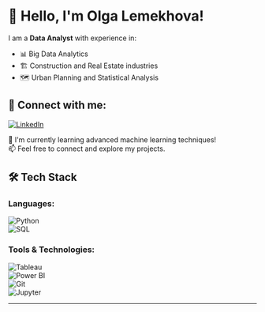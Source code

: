 # 👋 Hello, I'm Olga Lemekhova!  

I am a **Data Analyst** with experience in:  
- 📊 Big Data Analytics  
- 🏗️ Construction and Real Estate industries  
- 🗺️ Urban Planning and Statistical Analysis  

## 🔗 Connect with me:  
[![LinkedIn](https://img.shields.io/badge/LinkedIn-Profile-blue?style=flat-square&logo=linkedin&logoColor=white)](https://www.linkedin.com/in/olga-lemekhova/)  

🌱 I'm currently learning advanced machine learning techniques!  
📫 Feel free to connect and explore my projects.  

## 🛠️ Tech Stack  

### Languages:  
![Python](https://img.shields.io/badge/Python-3776AB?style=flat-square&logo=python&logoColor=white)  
![SQL](https://img.shields.io/badge/SQL-003B57?style=flat-square&logo=postgresql&logoColor=white)  

### Tools & Technologies:  
![Tableau](https://img.shields.io/badge/Tableau-E97627?style=flat-square&logo=tableau&logoColor=white)  
![Power BI](https://img.shields.io/badge/PowerBI-F2C811?style=flat-square&logo=powerbi&logoColor=black)  
![Git](https://img.shields.io/badge/Git-F05032?style=flat-square&logo=git&logoColor=white)  
![Jupyter](https://img.shields.io/badge/Jupyter-F37626?style=flat-square&logo=jupyter&logoColor=white)  

---


<!--
**Lemekhova/Lemekhova** is a ✨ _special_ ✨ repository because its `README.md` (this file) appears on your GitHub profile.

Here are some ideas to get you started:

- 🔭 I’m currently working on ...
- 🌱 I’m currently learning ...
- 👯 I’m looking to collaborate on ...
- 🤔 I’m looking for help with ...
- 💬 Ask me about ...
- 📫 How to reach me: ...
- 😄 Pronouns: ...
- ⚡ Fun fact: ...
-->
